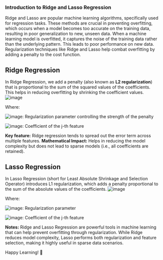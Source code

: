 ### **Introduction to Ridge and Lasso Regression**

Ridge and Lasso are popular machine learning algorithms, specifically used for regression tasks. These methods are crucial in preventing overfitting, which occurs when a model becomes too accurate on the training data, resulting in poor generalization to new, unseen data.
When a machine learning model is overfitted, it captures the noise of the training data rather than the underlying pattern. This leads to poor performance on new data. Regularization techniques like Ridge and Lasso help combat overfitting by adding a penalty to the cost function.

## **Ridge Regression**
In Ridge Regression, we add a penalty (also known as **L2 regularization**) that is proportional to the sum of the squared values of the coefficients. This helps in reducing overfitting by shrinking the coefficient values.
![image](https://github.com/user-attachments/assets/9c3ea2c6-8159-4daa-b5cc-686326b8ed5b)

Where:

![image](https://github.com/user-attachments/assets/3ac63d22-05b0-43a1-b50a-6ba1140def5d): Regularization parameter controlling the strength of the penalty

![image](https://github.com/user-attachments/assets/59d81b78-6edf-458b-9a3d-fa09e6efda91): Coefficient of the j-th feature

**Key feature:** Ridge regression tends to spread out the error term across multiple features.
**Mathematical Impact:** Helps in reducing the model complexity but does not lead to sparse models (i.e., all coefficients are retained).

## **Lasso Regression**
In Lasso Regression (short for Least Absolute Shrinkage and Selection Operator) introduces L1 regularization, which adds a penalty proportional to the sum of the absolute values of the coefficients.
![image](https://github.com/user-attachments/assets/24d24a6a-4c27-47a5-bbed-125be1043ce0)

Where:

![image](https://github.com/user-attachments/assets/d877c0af-9376-4c7a-b9bf-5fbdf583231f): Regularization parameter

![image](https://github.com/user-attachments/assets/965f6508-660e-4644-813d-1e0563db9041): Coefficient of the j-th feature


**Notes:**
Ridge and Lasso Regression are powerful tools in machine learning that can help prevent overfitting through regularization. While Ridge reduces model complexity, Lasso performs both regularization and feature selection, making it highly useful in sparse data scenarios.

Happy Learning! 🎉

